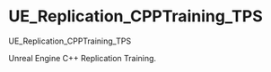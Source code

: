 # UE_Replication_CPPTraining_TPS
 UE_Replication_CPPTraining_TPS 

 Unreal Engine C++ Replication Training.

